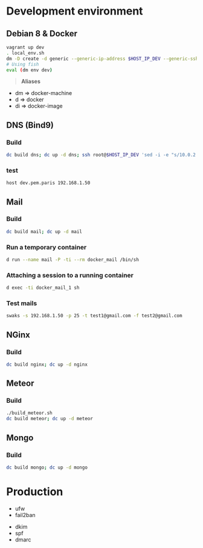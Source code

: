 # Development environment
## Debian 8 & Docker
```sh
vagrant up dev
. local_env.sh
dm -D create -d generic --generic-ip-address $HOST_IP_DEV --generic-ssh-user root --generic-ssh-key ~/.ssh/id_rsa  dev
# Using fish
eval (dm env dev)
```

> **Aliases**
  + dm => docker-machine
  + d => docker
  + di => docker-image

## DNS (Bind9)
### Build
```sh
dc build dns; dc up -d dns; ssh root@$HOST_IP_DEV 'sed -i -e "s/10.0.2.3/192.168.1.50/" /etc/resolv.conf'
```

### test
```sh
host dev.pem.paris 192.168.1.50
```

## Mail
### Build
```sh
dc build mail; dc up -d mail
```

### Run a temporary container
```sh
d run --name mail -P -ti --rm docker_mail /bin/sh
```

### Attaching a session to a running container
```sh
d exec -ti docker_mail_1 sh
```

### Test mails
```sh
swaks -s 192.168.1.50 -p 25 -t test1@gmail.com -f test2@gmail.com
```
## NGinx
### Build
```sh
dc build nginx; dc up -d nginx
```

## Meteor
### Build
```sh
./build_meteor.sh
dc build meteor; dc up -d meteor
```
## Mongo
### Build
```sh
dc build mongo; dc up -d mongo
```


# Production
+ ufw
+ fail2ban
* dkim
* spf
* dmarc
